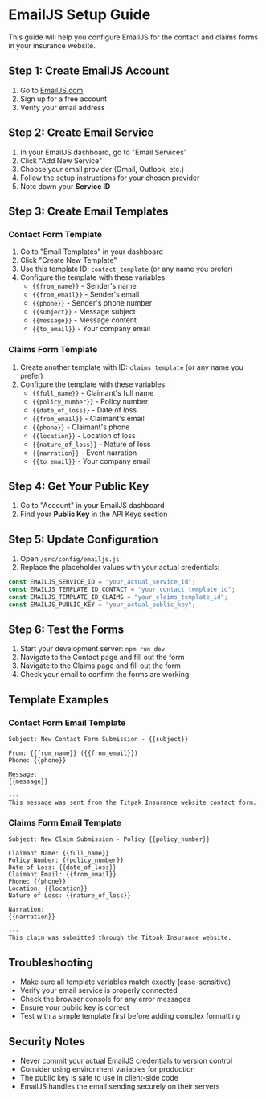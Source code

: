 # EmailJS Setup Guide

This guide will help you configure EmailJS for the contact and claims forms in your insurance website.

## Step 1: Create EmailJS Account

1. Go to [EmailJS.com](https://www.emailjs.com/)
2. Sign up for a free account
3. Verify your email address

## Step 2: Create Email Service

1. In your EmailJS dashboard, go to "Email Services"
2. Click "Add New Service"
3. Choose your email provider (Gmail, Outlook, etc.)
4. Follow the setup instructions for your chosen provider
5. Note down your **Service ID**

## Step 3: Create Email Templates

### Contact Form Template

1. Go to "Email Templates" in your dashboard
2. Click "Create New Template"
3. Use this template ID: `contact_template` (or any name you prefer)
4. Configure the template with these variables:
   - `{{from_name}}` - Sender's name
   - `{{from_email}}` - Sender's email
   - `{{phone}}` - Sender's phone number
   - `{{subject}}` - Message subject
   - `{{message}}` - Message content
   - `{{to_email}}` - Your company email

### Claims Form Template

1. Create another template with ID: `claims_template` (or any name you prefer)
2. Configure the template with these variables:
   - `{{full_name}}` - Claimant's full name
   - `{{policy_number}}` - Policy number
   - `{{date_of_loss}}` - Date of loss
   - `{{from_email}}` - Claimant's email
   - `{{phone}}` - Claimant's phone
   - `{{location}}` - Location of loss
   - `{{nature_of_loss}}` - Nature of loss
   - `{{narration}}` - Event narration
   - `{{to_email}}` - Your company email

## Step 4: Get Your Public Key

1. Go to "Account" in your EmailJS dashboard
2. Find your **Public Key** in the API Keys section

## Step 5: Update Configuration

1. Open `/src/config/emailjs.js`
2. Replace the placeholder values with your actual credentials:

```javascript
const EMAILJS_SERVICE_ID = "your_actual_service_id";
const EMAILJS_TEMPLATE_ID_CONTACT = "your_contact_template_id";
const EMAILJS_TEMPLATE_ID_CLAIMS = "your_claims_template_id";
const EMAILJS_PUBLIC_KEY = "your_actual_public_key";
```

## Step 6: Test the Forms

1. Start your development server: `npm run dev`
2. Navigate to the Contact page and fill out the form
3. Navigate to the Claims page and fill out the form
4. Check your email to confirm the forms are working

## Template Examples

### Contact Form Email Template

```
Subject: New Contact Form Submission - {{subject}}

From: {{from_name}} ({{from_email}})
Phone: {{phone}}

Message:
{{message}}

---
This message was sent from the Titpak Insurance website contact form.
```

### Claims Form Email Template

```
Subject: New Claim Submission - Policy {{policy_number}}

Claimant Name: {{full_name}}
Policy Number: {{policy_number}}
Date of Loss: {{date_of_loss}}
Claimant Email: {{from_email}}
Phone: {{phone}}
Location: {{location}}
Nature of Loss: {{nature_of_loss}}

Narration:
{{narration}}

---
This claim was submitted through the Titpak Insurance website.
```

## Troubleshooting

- Make sure all template variables match exactly (case-sensitive)
- Verify your email service is properly connected
- Check the browser console for any error messages
- Ensure your public key is correct
- Test with a simple template first before adding complex formatting

## Security Notes

- Never commit your actual EmailJS credentials to version control
- Consider using environment variables for production
- The public key is safe to use in client-side code
- EmailJS handles the email sending securely on their servers
